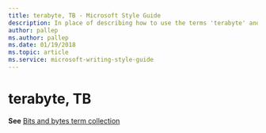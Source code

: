 ```yaml
---
title: terabyte, TB - Microsoft Style Guide
description: In place of describing how to use the terms 'terabyte' and 'TB' in content, this article provides a link to the bits and bytes term collection topic.
author: pallep
ms.author: pallep
ms.date: 01/19/2018
ms.topic: article
ms.service: microsoft-writing-style-guide
---
```


# terabyte, TB

**See** [Bits and bytes term collection](~/a-z-word-list-term-collections/term-collections/bits-bytes-terms.md)
